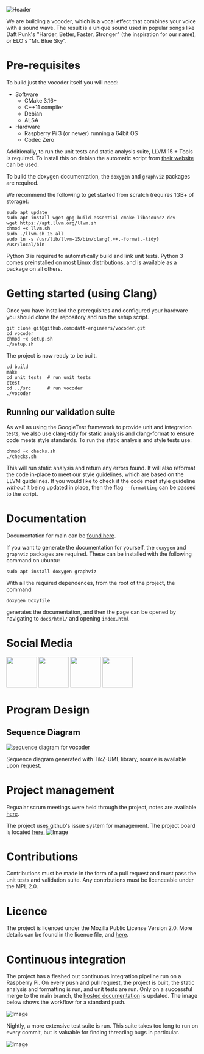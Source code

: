 ![Header](https://user-images.githubusercontent.com/10051310/219484888-cb6844f1-e377-42c5-ac6a-09ce9f30a023.png)

We are building a vocoder, which is a vocal effect that combines your voice with a sound wave. The result is a unique sound used in popular songs like Daft Punk's "Harder, Better, Faster, Stronger" (the inspiration for our name), or ELO's "Mr. Blue Sky".

# Pre-requisites

To build just the vocoder itself you will need:

- Software
    - CMake 3.16+
    - C++11 compiler
    - Debian
    - ALSA
- Hardware
    - Raspberry Pi 3 (or newer) running a 64bit OS
    - Codec Zero

Additionally, to run the unit tests and static analysis suite, LLVM 15 + Tools is required. To install this on debian the automatic script from [their website](https://apt.llvm.org/) can be used.

To build the doxygen documentation, the `doxygen` and `graphviz` packages are required.

We recommend the following to get started from scratch (requires 1GB+ of storage):

```
sudo apt update
sudo apt install wget gpg build-essential cmake libasound2-dev
wget https://apt.llvm.org/llvm.sh
chmod +x llvm.sh
sudo ./llvm.sh 15 all
sudo ln -s /usr/lib/llvm-15/bin/clang{,++,-format,-tidy} /usr/local/bin
```

Python 3 is required to automatically build and link unit tests. Python 3 comes preinstalled on most Linux distributions, and is available as a package on all others.

# Getting started (using Clang)

Once you have installed the prerequisites and configured your hardware you should clone the repository and run the setup script.

```
git clone git@github.com:daft-engineers/vocoder.git
cd vocoder
chmod +x setup.sh
./setup.sh
```

The project is now ready to be built.

```
cd build
make
cd unit_tests  # run unit tests
ctest
cd ../src      # run vocoder
./vocoder
```

## Running our validation suite
As well as using the GoogleTest framework to provide unit and integration tests, we also use clang-tidy for static analysis and clang-format to ensure code meets style standards. To run the static analysis and style tests use:

```
chmod +x checks.sh
./checks.sh
```

This will run static analysis and return any errors found. It will also reformat the code in-place to meet our style guidelines, which are based on the LLVM guidelines. If you would like to check if the code meet style guideline _without_ it being updated in place, then the flag `--formatting` can be passed to the script.

# Documentation

Documentation for main can be [found here](https://daft-engineers.github.io/vocoder/).

If you want to generate the documentation for yourself, the `doxygen` and `graphviz` packages are required. These can be installed with the following command on ubuntu:

```$
sudo apt install doxygen graphviz
```
With all the required dependences, from the root of the project, the command 
```$
doxygen Doxyfile
```
generates the documentation, and then the page can be opened by navigating to `docs/html/` and opening `index.html`

# Social Media
<a href="https://www.instagram.com/daftengineers/"><img src="https://user-images.githubusercontent.com/10051310/219481632-10430e66-73dc-400e-a046-dc9d7dd9f3a9.svg" height=80px></a>
<a href="https://twitter.com/DaftEngineers"><img src="https://user-images.githubusercontent.com/10051310/219482103-8422c45f-ca60-4918-b5b8-6de79d0add22.png" height=80px></a>
<a href="https://www.youtube.com/@daftengineers"><img src="https://user-images.githubusercontent.com/10051310/219484585-2eb87c95-5951-428b-b3a1-7ac846e40f65.png" height=80px></a>
<a href="https://www.tiktok.com/@daftengineers"><img src="https://user-images.githubusercontent.com/10051310/220791551-141ee0cc-34ef-47b8-bbcb-701461f88851.png" height=80px></a>

# Program Design
## Sequence Diagram
![sequence diagram for vocoder](https://user-images.githubusercontent.com/10051310/220790624-48ad3c57-34fe-4f8b-b89b-a98e7c718f88.png)

Sequence diagram generated with TikZ-UML library, source is available upon request.

# Project management

Regualar scrum meetings were held through the project, notes are available [here](https://github.com/daft-engineers/project/blob/main/README.md). 

The project uses github's issue system for management. The project board is located [here.](https://github.com/orgs/daft-engineers/projects/1/views/3) ![Image](https://user-images.githubusercontent.com/56744932/232234904-d9e0ba0a-6532-460d-966f-4a65a5f11cc9.png)

# Contributions 

Contributions must be made in the form of a pull request and must pass the unit tests and validation suite. Any contrbutions must be licenceable under the MPL 2.0.

# Licence

The project is licenced under the Mozilla Public License Version 2.0. More details can be found in the licence file, and [here](https://choosealicense.com/licenses/mpl-2.0/).

# Continuous integration

The project has a fleshed out continuous integration pipeline run on a Raspberry Pi. On every push and pull request, the project is built, the static analysis and formatting is run, and unit tests are run. Only on a successful merge to the main branch, the [hosted documentation](https://daft-engineers.github.io/vocoder/) is updated. The image below shows the workflow for a standard push.

![Image](https://user-images.githubusercontent.com/56744932/232238323-5977fc16-2d5f-4533-b965-6143a109ffd9.png)

Nightly, a more extensive test suite is run. This suite takes too long to run on every commit, but is valuable for finding threading bugs in particular.

![Image](https://user-images.githubusercontent.com/56744932/232495456-cb85b482-2e24-48c8-92cf-c3656f83ca41.png)